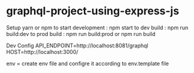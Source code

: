 # graphql-project-using-express-js

Setup
yarn or npm 
to start development : npm start
to dev build : npm run build:dev
to prod build : npm run build:prod or npm run build

Dev Config
API_ENDPOINT=http://localhost:8081/graphql
HOST=http://localhost:3000/

env = create env file and configre it according to env.template file

